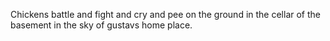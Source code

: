Chickens battle and fight and cry and pee on the ground in the cellar of the basement in the sky of gustavs home place.